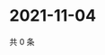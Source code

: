 # 2021-11-04

共 0 条

<!-- BEGIN WEIBO -->
<!-- 最后更新时间 Thu Nov 04 2021 14:01:03 GMT+0800 (China Standard Time) -->

<!-- END WEIBO -->
